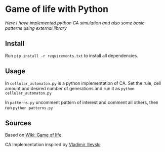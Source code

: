 # Game of life with Python

*Here I have implemented python CA simulation and also some basic patterns using external library*

## Install

Run `pip install -r requirements.txt` to install all dependencies.

## Usage

In `cellular_automaton.py` is a python implementation of CA. Set the rule, cell amount and desired number of generations
and run it as `python cellular_automaton.py`

In `patterns.py` uncomment pattern of interest and comment all others, then run `python patterns.py`

## Sources

Based on [Wiki: Game of life](https://en.wikipedia.org/wiki/Conway%27s_Game_of_Life).

CA implementation inspired
by [Vladimir Ilievski](https://towardsdatascience.com/simple-but-stunning-animated-cellular-automata-in-python-c912e0c156a9)